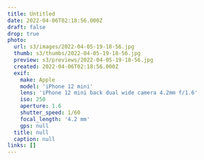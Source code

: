 ```yaml
---
title: Untitled
date: 2022-04-06T02:18:56.000Z
draft: false
drop: true
photo:
  url: s3/images/2022-04-05-19-18-56.jpg
  thumb: s3/thumbs/2022-04-05-19-18-56.jpg
  preview: s3/previews/2022-04-05-19-18-56.jpg
  created: 2022-04-06T02:18:56.000Z
  exif:
    make: Apple
    model: 'iPhone 12 mini'
    lens: 'iPhone 12 mini back dual wide camera 4.2mm f/1.6'
    iso: 250
    aperture: 1.6
    shutter_speed: 1/60
    focal_length: '4.2 mm'
    gps: null
  title: null
  caption: null
links: []
---
```

